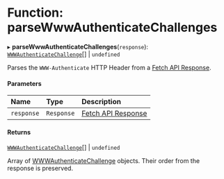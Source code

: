 # Function: parseWwwAuthenticateChallenges

▸ **parseWwwAuthenticateChallenges**(`response`): [`WWWAuthenticateChallenge`](../interfaces/WWWAuthenticateChallenge.md)[] \| `undefined`

Parses the `WWW-Authenticate` HTTP Header from a
[Fetch API Response](https://developer.mozilla.org/en-US/docs/Web/API/Response).

#### Parameters

| Name | Type | Description |
| :------ | :------ | :------ |
| `response` | `Response` | [Fetch API Response](https://developer.mozilla.org/en-US/docs/Web/API/Response) |

#### Returns

[`WWWAuthenticateChallenge`](../interfaces/WWWAuthenticateChallenge.md)[] \| `undefined`

Array of [WWWAuthenticateChallenge](../interfaces/WWWAuthenticateChallenge.md) objects. Their order from
the response is preserved.
